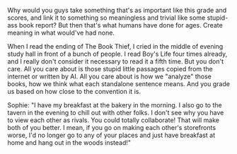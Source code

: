 Why would you guys take something that's as important like this grade and scores, and link it to something so meaningless and trivial like some stupid-ass book report? But then that's what humans have done for ages. Create meaning in what would've had none.

When I read the ending of The Book Thief, I cried in the middle of evening study hall in front of a bunch of people. I read Boy's Life four times already, and I really don't consider it necessary to read it a fifth time. But you don't care. All you care about is those stupid little passages copied from the internet or written by AI. All you care about is how we "analyze" those books, how we think what each standalone sentence means. And you grade us based on how close to the convention it is.

Sophie: "I have my breakfast at the bakery in the morning. I also go to the tavern in the evening to chill out with other folks. I don't see why you have to view each other as rivals. You could totally collaborate! That will make both of you better. I mean, if you go on making each other's storefronts worse, I'd no longer go to any of your places and just have breakfast at home and hang out in the woods instead!"